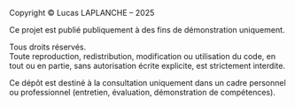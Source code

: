 Copyright © Lucas LAPLANCHE – 2025

Ce projet est publié publiquement à des fins de démonstration uniquement.

Tous droits réservés.  
Toute reproduction, redistribution, modification ou utilisation du code, en tout ou en partie, sans autorisation écrite explicite, est strictement interdite.

Ce dépôt est destiné à la consultation uniquement dans un cadre personnel ou professionnel (entretien, évaluation, démonstration de compétences).